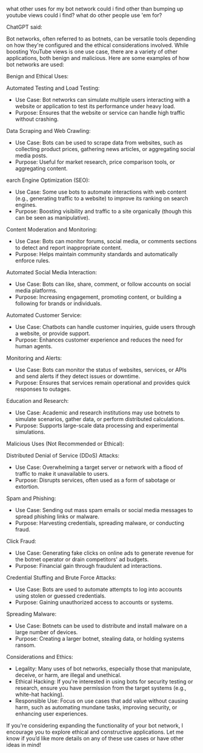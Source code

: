 what other uses for my bot network could i find other than bumping up youtube views could i find? what do other people use 'em for?


ChatGPT said:

Bot networks, often referred to as botnets, can be versatile tools depending on how they're configured and the ethical considerations involved. While boosting YouTube views is one use case, there are a variety of other applications, both benign and malicious. Here are some examples of how bot networks are used:



Benign and Ethical Uses:


Automated Testing and Load Testing:
- Use Case:  Bot networks can simulate multiple users interacting with a website or application to test its performance under heavy load.
- Purpose:  Ensures that the website or service can handle high traffic without crashing.

Data Scraping and Web Crawling:
- Use Case: Bots can be used to scrape data from websites, such as collecting product prices, gathering news articles, or aggregating social media posts.
- Purpose: Useful for market research, price comparison tools, or aggregating content.

earch Engine Optimization (SEO):
- Use Case:  Some use bots to automate interactions with web content (e.g., generating traffic to a website) to improve its ranking on search engines.
- Purpose:  Boosting visibility and traffic to a site organically (though this can be seen as manipulative).

Content Moderation and Monitoring:
- Use Case:  Bots can monitor forums, social media, or comments sections to detect and report inappropriate content.
- Purpose:  Helps maintain community standards and automatically enforce rules.

Automated Social Media Interaction:
- Use Case:  Bots can like, share, comment, or follow accounts on social media platforms.
- Purpose:  Increasing engagement, promoting content, or building a following for brands or individuals.

Automated Customer Service:
- Use Case:  Chatbots can handle customer inquiries, guide users through a website, or provide support.
- Purpose:  Enhances customer experience and reduces the need for human agents.

Monitoring and Alerts:
- Use Case:  Bots can monitor the status of websites, services, or APIs and send alerts if they detect issues or downtime.
- Purpose:  Ensures that services remain operational and provides quick responses to outages.

Education and Research:
- Use Case:  Academic and research institutions may use botnets to simulate scenarios, gather data, or perform distributed calculations.
- Purpose:  Supports large-scale data processing and experimental simulations.



Malicious Uses (Not Recommended or Ethical):


Distributed Denial of Service (DDoS) Attacks:
- Use Case:  Overwhelming a target server or network with a flood of traffic to make it unavailable to users.
- Purpose:  Disrupts services, often used as a form of sabotage or extortion.

Spam and Phishing:
- Use Case:  Sending out mass spam emails or social media messages to spread phishing links or malware.
- Purpose:  Harvesting credentials, spreading malware, or conducting fraud.

Click Fraud:
- Use Case:  Generating fake clicks on online ads to generate revenue for the botnet operator or drain competitors' ad budgets.
- Purpose:  Financial gain through fraudulent ad interactions.

Credential Stuffing and Brute Force Attacks:
- Use Case:  Bots are used to automate attempts to log into accounts using stolen or guessed credentials.
- Purpose:  Gaining unauthorized access to accounts or systems.

Spreading Malware:
- Use Case:  Botnets can be used to distribute and install malware on a large number of devices.
- Purpose:  Creating a larger botnet, stealing data, or holding systems ransom.



Considerations and Ethics:
- Legality:  Many uses of bot networks, especially those that manipulate, deceive, or harm, are illegal and unethical.
- Ethical Hacking:  If you're interested in using bots for security testing or research, ensure you have permission from the target systems (e.g., white-hat hacking).
- Responsible Use:  Focus on use cases that add value without causing harm, such as automating mundane tasks, improving security, or enhancing user experiences.

If you're considering expanding the functionality of your bot network, I encourage you to explore ethical and constructive applications. Let me know if you’d like more details on any of these use cases or have other ideas in mind!
